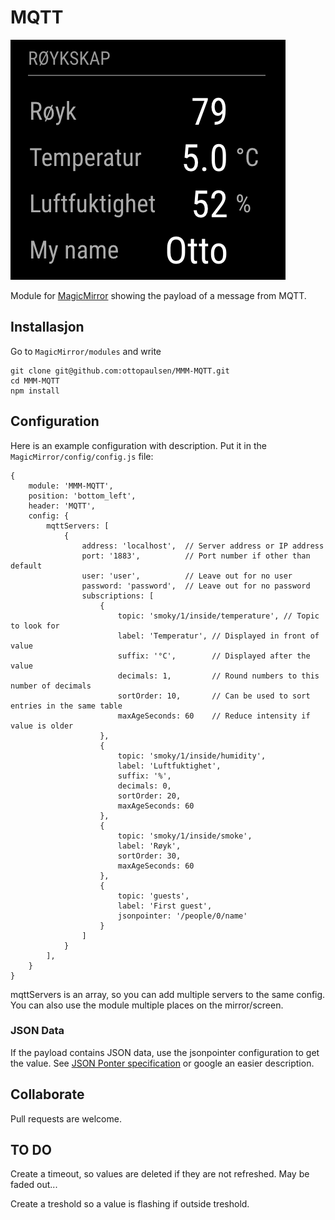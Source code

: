 # MQTT

![Screenshot](doc/MQTT.png)

Module for [MagicMirror](https://github.com/MichMich/MagicMirror/) showing the payload of a message from MQTT.

## Installasjon

Go to `MagicMirror/modules` and write

    git clone git@github.com:ottopaulsen/MMM-MQTT.git
    cd MMM-MQTT
    npm install



## Configuration

Here is an example configuration with description. Put it in the `MagicMirror/config/config.js` file:

    {
        module: 'MMM-MQTT',
        position: 'bottom_left',
        header: 'MQTT',
        config: {
            mqttServers: [
                {
                    address: 'localhost',  // Server address or IP address
                    port: '1883',          // Port number if other than default
                    user: 'user',          // Leave out for no user
                    password: 'password',  // Leave out for no password
                    subscriptions: [
                        {
                            topic: 'smoky/1/inside/temperature', // Topic to look for
                            label: 'Temperatur', // Displayed in front of value
                            suffix: '°C',        // Displayed after the value
                            decimals: 1,         // Round numbers to this number of decimals
                            sortOrder: 10,       // Can be used to sort entries in the same table
                            maxAgeSeconds: 60    // Reduce intensity if value is older
                        },
                        {
                            topic: 'smoky/1/inside/humidity',
                            label: 'Luftfuktighet',
                            suffix: '%',
                            decimals: 0,
                            sortOrder: 20,
                            maxAgeSeconds: 60
                        },
                        {
                            topic: 'smoky/1/inside/smoke',
                            label: 'Røyk',
                            sortOrder: 30,
                            maxAgeSeconds: 60
                        },
                        {
                            topic: 'guests',
                            label: 'First guest',
                            jsonpointer: '/people/0/name'
                        }
                    ]
                }
            ],
        }
    }


mqttServers is an array, so you can add multiple servers to the same config. You can also use the module multiple places on the mirror/screen.

### JSON Data

If the payload contains JSON data, use the jsonpointer configuration to get the value. See [JSON Ponter specification](https://tools.ietf.org/html/rfc6901) or google an easier description.

## Collaborate

Pull requests are welcome.

## TO DO


Create a timeout, so values are deleted if they are not refreshed. May be faded out...

Create a treshold so a value is flashing if outside treshold.

